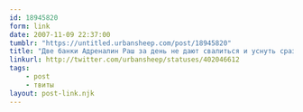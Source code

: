 ```yaml
---
id: 18945820
form: link
date: 2007-11-09 22:37:00
tumblr: "https://untitled.urbansheep.com/post/18945820"
title: "Две банки Адреналин Раш за день не дают свалиться и уснуть сразу, но и не особо бодрят... Я говорит «хочу спать, не могу по 4 часа больше»."
linkurl: http://twitter.com/urbansheep/statuses/402046612
tags:
    - post
    - твиты
layout: post-link.njk
---
```


